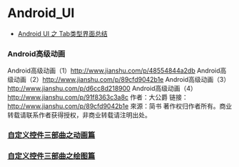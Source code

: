 # Android_UI
* [Android UI 之 Tab类型界面总结](http://blog.csdn.net/crazy1235/article/details/42678877)

### Android高级动画
Android高级动画（1）http://www.jianshu.com/p/48554844a2db
Android高级动画（2）http://www.jianshu.com/p/89cfd9042b1e
Android高级动画（3）http://www.jianshu.com/p/d6cc8d218900
Android高级动画（4）http://www.jianshu.com/p/91f8363c3a8c
作者：大公爵
链接：http://www.jianshu.com/p/89cfd9042b1e
來源：简书
著作权归作者所有。商业转载请联系作者获得授权，非商业转载请注明出处。


### [自定义控件三部曲之动画篇](自定义控件三部曲之动画篇.md)


### [自定义控件三部曲之绘图篇](自定义控件三部曲之绘图篇.md)



